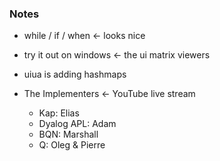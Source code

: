 ### Notes

* while / if / when <- looks nice
* try it out on windows <- the ui matrix viewers
* uiua is adding hashmaps

* The Implementers <- YouTube live stream 
  - Kap: Elias
  - Dyalog APL: Adam
  - BQN: Marshall
  - Q: Oleg & Pierre
